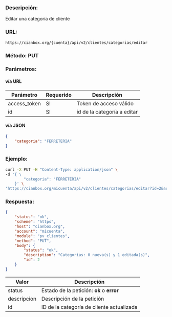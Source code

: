 ### Descripción:

Editar una categoría de cliente

### URL:

`https://cianbox.org/{cuenta}/api/v2/clientes/categorias/editar`

### Método: PUT

### Parámetros:

#### vía URL
|Parámetro    |Requerido |Descripción             |
|-------------|----------|------------------------|
|access_token |SI        |Token de acceso válido  |
|id           |SI        |id de la categoría a editar |

#### vía JSON
``` json
{
    "categoria": "FERRETERIA"
}
```

### Ejemplo:
``` sh
curl -X PUT -H "Content-Type: application/json" \
-d '{ \
        "categoria": "FERRETERIA"
    }' \
'https://cianbox.org/micuenta/api/v2/clientes/categorias/editar?id=2&access_token=CBX_AT-TcIHdWOvdpIMNsXG...'
```

### Respuesta:
``` json
{
    "status": "ok",
    "scheme": "https",
    "host": "cianbox.org",
    "account": "micuenta",
    "module": "pv_clientes",
    "method": "PUT",
    "body": {
        "status": "ok",
        "description": "Categorias: 0 nueva(s) y 1 editada(s)",
        "id": 2
    }
}
```
|Valor         |Descripción |
|--------------|------------|
|status        |Estado de la petición: **ok** o **error**|
|descripcion   |Descripción de la petición|
|id            |ID de la categoría de cliente actualizada|